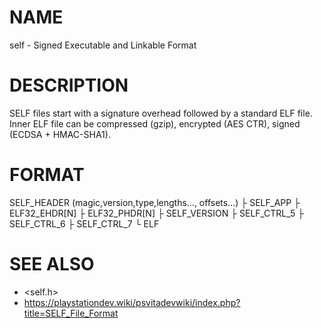 # NAME
self - Signed Executable and Linkable Format

# DESCRIPTION
SELF files start with a signature overhead followed by a standard ELF file.
Inner ELF file can be compressed (gzip), encrypted (AES CTR), signed (ECDSA + HMAC-SHA1).

# FORMAT

  SELF_HEADER (magic,version,type,lengths..., offsets...)
  ├ SELF_APP
  ├ ELF32_EHDR[N]
  ├ ELF32_PHDR[N]
  ├ SELF_VERSION
  ├ SELF_CTRL_5
  ├ SELF_CTRL_6
  ├ SELF_CTRL_7
  └ ELF


# SEE ALSO
  - <self.h>
  - https://playstationdev.wiki/psvitadevwiki/index.php?title=SELF_File_Format
